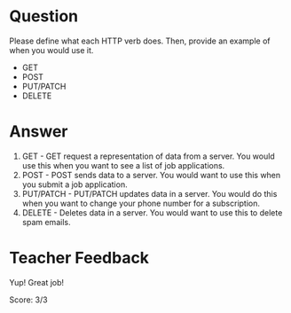 # Question

Please define what each HTTP verb does. Then, provide an example of when you would use it.

- GET
- POST
- PUT/PATCH
- DELETE

# Answer

1. GET -
   GET request a representation of data from a server. You would use this when you want to see a list of job applications.
2. POST -
   POST sends data to a server. You would want to use this when you submit a job application.
3. PUT/PATCH -
   PUT/PATCH updates data in a server. You would do this when you want to change your phone number for a subscription.
4. DELETE -
   Deletes data in a server. You would want to use this to delete spam emails.

# Teacher Feedback

Yup! Great job!

Score: 3/3